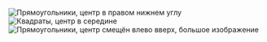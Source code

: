 ![Прямоугольники, центр в правом нижнем углу](/images/result0.bmp)
![Квадраты, центр в середине](/images/result1.bmp)
![Прямоугольники, центр смещён влево вверх, большое изображение](/images/result2.bmp)